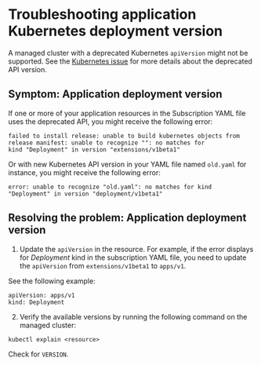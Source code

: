 # Troubleshooting application Kubernetes deployment version

A managed cluster with a deprecated Kubernetes `apiVersion` might not be supported. See the [Kubernetes issue](https://kubernetes.io/blog/2019/07/18/api-deprecations-in-1-16/) for more details about the deprecated API version.

## Symptom: Application deployment version

If one or more of your application resources in the Subscription YAML file uses the deprecated API, you might receive the following error:

```
failed to install release: unable to build kubernetes objects from release manifest: unable to recognize "": no matches for
kind "Deployment" in version "extensions/v1beta1"
```

Or with new Kubernetes API version in your YAML file named `old.yaml` for instance, you might receive the following error:

```
error: unable to recognize "old.yaml": no matches for kind "Deployment" in version "deployment/v1beta1"
```

## Resolving the problem: Application deployment version

1. Update the `apiVersion` in the resource. For example, if the error displays for _Deployment_ kind in the subscription YAML file, you need to update the `apiVersion` from `extensions/v1beta1` to `apps/v1`.

  See the following example:
  
  ```
  apiVersion: apps/v1
  kind: Deployment
  ```

2. Verify the available versions by running the following command on the managed cluster:

  ```
  kubectl explain <resource>
  ```
  Check for `VERSION`.
